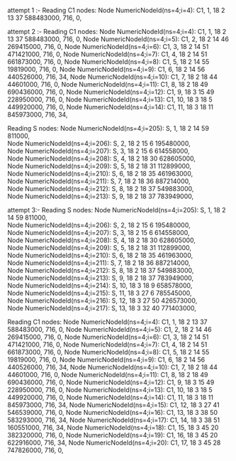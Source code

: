 attempt 1 :- Reading C1 nodes:
Node NumericNodeId(ns=4;i=4): C1,     1,  18   2  13  37  588483000,   716,     0,

attempt 2 :- Reading C1 nodes:
Node NumericNodeId(ns=4;i=4): C1,     1,  18   2  13  37  588483000,   716,     0,
Node NumericNodeId(ns=4;i=5): C1,     2,  18   2  14  46  269415000,   716,     0,
Node NumericNodeId(ns=4;i=6): C1,     3,  18   2  14  51  471421000,   716,     0,
Node NumericNodeId(ns=4;i=7): C1,     4,  18   2  14  51  661873000,   716,     0,
Node NumericNodeId(ns=4;i=8): C1,     5,  18   2  14  55   19819000,   716,     0,
Node NumericNodeId(ns=4;i=9): C1,     6,  18   2  14  56  440526000,   716,    34,
Node NumericNodeId(ns=4;i=10): C1,     7,  18   2  18  44   44601000,   716,     0,
Node NumericNodeId(ns=4;i=11): C1,     8,  18   2  18  49  690436000,   716,     0,
Node NumericNodeId(ns=4;i=12): C1,     9,  18   3  15  49  228950000,   716,     0,
Node NumericNodeId(ns=4;i=13): C1,    10,  18   3  18   5  449920000,   716,     0,
Node NumericNodeId(ns=4;i=14): C1,    11,  18   3  18  11  845973000,   716,    34,

Reading S nodes:
Node NumericNodeId(ns=4;i=205): S,     1,  18   2  14  59     811000,   
Node NumericNodeId(ns=4;i=206): S,     2,  18   2  15   6  195480000,   
Node NumericNodeId(ns=4;i=207): S,     3,  18   2  15   6  614558000,   
Node NumericNodeId(ns=4;i=208): S,     4,  18   2  18  30  628605000,   
Node NumericNodeId(ns=4;i=209): S,     5,  18   2  18  31  112899000,   
Node NumericNodeId(ns=4;i=210): S,     6,  18   2  18  35  461963000,   
Node NumericNodeId(ns=4;i=211): S,     7,  18   2  18  36  887214000,   
Node NumericNodeId(ns=4;i=212): S,     8,  18   2  18  37  549883000,   
Node NumericNodeId(ns=4;i=213): S,     9,  18   2  18  37  783949000,

attempt 3:- Reading S nodes:
Node NumericNodeId(ns=4;i=205): S,     1,  18   2  14  59     811000,   
Node NumericNodeId(ns=4;i=206): S,     2,  18   2  15   6  195480000,   
Node NumericNodeId(ns=4;i=207): S,     3,  18   2  15   6  614558000,   
Node NumericNodeId(ns=4;i=208): S,     4,  18   2  18  30  628605000,   
Node NumericNodeId(ns=4;i=209): S,     5,  18   2  18  31  112899000,   
Node NumericNodeId(ns=4;i=210): S,     6,  18   2  18  35  461963000,   
Node NumericNodeId(ns=4;i=211): S,     7,  18   2  18  36  887214000,   
Node NumericNodeId(ns=4;i=212): S,     8,  18   2  18  37  549883000,   
Node NumericNodeId(ns=4;i=213): S,     9,  18   2  18  37  783949000,   
Node NumericNodeId(ns=4;i=214): S,    10,  18   3  18   9  658578000,   
Node NumericNodeId(ns=4;i=215): S,    11,  18   3  27   6  785545000,   
Node NumericNodeId(ns=4;i=216): S,    12,  18   3  27  50  426573000,   
Node NumericNodeId(ns=4;i=217): S,    13,  18   3  32  40  771403000, 

Reading C1 nodes:
Node NumericNodeId(ns=4;i=4): C1,     1,  18   2  13  37  588483000,   716,     0,
Node NumericNodeId(ns=4;i=5): C1,     2,  18   2  14  46  269415000,   716,     0,
Node NumericNodeId(ns=4;i=6): C1,     3,  18   2  14  51  471421000,   716,     0,
Node NumericNodeId(ns=4;i=7): C1,     4,  18   2  14  51  661873000,   716,     0,
Node NumericNodeId(ns=4;i=8): C1,     5,  18   2  14  55   19819000,   716,     0,
Node NumericNodeId(ns=4;i=9): C1,     6,  18   2  14  56  440526000,   716,    34,
Node NumericNodeId(ns=4;i=10): C1,     7,  18   2  18  44   44601000,   716,     0,
Node NumericNodeId(ns=4;i=11): C1,     8,  18   2  18  49  690436000,   716,     0,
Node NumericNodeId(ns=4;i=12): C1,     9,  18   3  15  49  228950000,   716,     0,
Node NumericNodeId(ns=4;i=13): C1,    10,  18   3  18   5  449920000,   716,     0,
Node NumericNodeId(ns=4;i=14): C1,    11,  18   3  18  11  845973000,   716,    34,
Node NumericNodeId(ns=4;i=15): C1,    12,  18   3  27  41  546539000,   716,     0,
Node NumericNodeId(ns=4;i=16): C1,    13,  18   3  38  50  583293000,   716,    34,
Node NumericNodeId(ns=4;i=17): C1,    14,  18   3  38  51  160551000,   716,    34,
Node NumericNodeId(ns=4;i=18): C1,    15,  18   3  45  20  382320000,   716,     0,
Node NumericNodeId(ns=4;i=19): C1,    16,  18   3  45  20  622916000,   716,    34,
Node NumericNodeId(ns=4;i=20): C1,    17,  18   3  45  28  747826000,   716,     0,